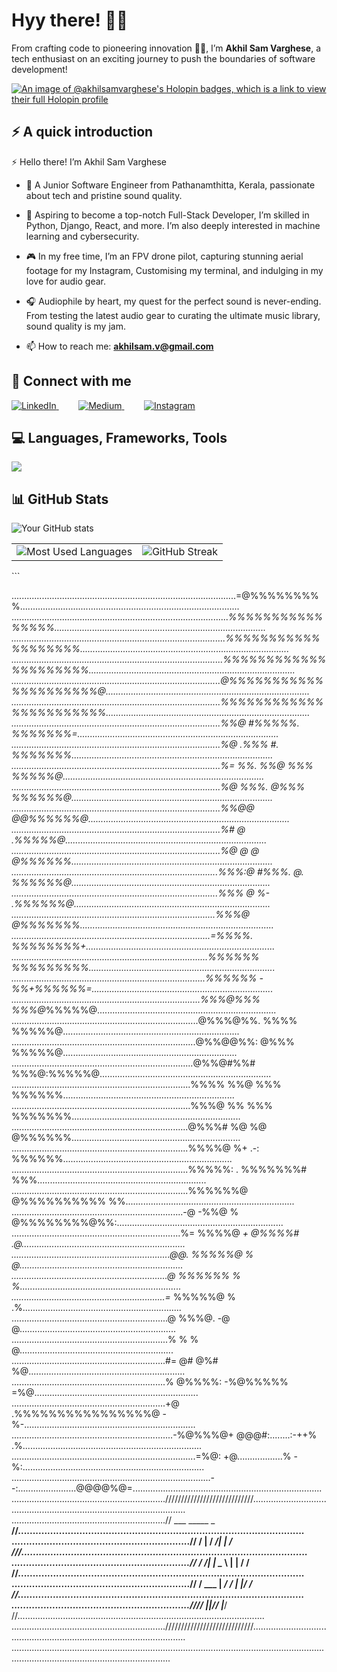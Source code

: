 # Hyy there! 👋🌟

From crafting code to pioneering innovation 👨‍💻, I’m **Akhil Sam Varghese**, a tech enthusiast on an exciting journey to push the boundaries of software development!

[![An image of @akhilsamvarghese's Holopin badges, which is a link to view their full Holopin profile](https://holopin.me/akhilsamvarghese)](https://holopin.io/@akhilsamvarghese)



## ⚡ A quick introduction

 ⚡ Hello there! I’m Akhil Sam Varghese

- 🌱 A Junior Software Engineer from Pathanamthitta, Kerala, passionate about tech and pristine sound quality.

- 🚀 Aspiring to become a top-notch Full-Stack Developer, I’m skilled in Python, Django, React, and more. I’m also deeply interested in machine learning and cybersecurity.

- 🎮 In my free time, I’m an FPV drone pilot, capturing stunning aerial footage for my Instagram, Customising my terminal, and indulging in my love for audio gear.

- 🎧 Audiophile by heart, my quest for the perfect sound is never-ending. From testing the latest audio gear to curating the ultimate music library, sound quality is my jam.

- 📫 How to reach me: **akhilsam.v@gmail.com**

## 🤝 Connect with me

<a href="https://www.linkedin.com/in/akhil-sam-varghese01/" target="_blank">
    <img src="https://img.shields.io/badge/LinkedIn-0077B5?style=flat-square&logo=linkedin&logoColor=white" alt="LinkedIn">
</a>&nbsp;&nbsp;&nbsp;&nbsp;&nbsp;&nbsp;&nbsp;
<a href="https://medium.com/@akhilsamvarghese1234" target="_blank">
    <img src="https://img.shields.io/badge/Medium-12100E?style=flat-square&logo=medium&logoColor=white" alt="Medium">
</a>&nbsp;&nbsp;&nbsp;&nbsp;&nbsp;&nbsp;&nbsp;
<a href="https://www.instagram.com/i_akhilsamvarghese" target="_blank">
    <img src="https://img.shields.io/badge/Instagram-E4405F?style=flat-square&logo=instagram&logoColor=white" alt="Instagram">
</a>


## 💻 Languages, Frameworks, Tools

<img src="https://skillicons.dev/icons?i=html,css,js,git,md,figma,bash,py,django,flask,anaconda,sklearn,tensorflow,selenium,react,electron,flutter,stackoverflow,raspberrypi,arduino" />

## 📊 GitHub Stats

![Your GitHub stats](https://github-readme-stats.vercel.app/api?username=akhilsamvarghese&show_icons=true&theme=radical)

<table>
  <tr>
    <td>
      <img src="https://github-readme-stats.vercel.app/api/top-langs?username=akhilsamvarghese&show_icons=true&locale=en&layout=compact&theme=radical" alt="Most Used Languages" />
    </td>
    <td>
      <img src="https://github-readme-streak-stats.herokuapp.com/?user=akhilsamvarghese&theme=radical" alt="GitHub Streak" />
    </td>
  </tr>
</table>
```

.........................................................................................=@%%%%%%%%%.......................................................................................
......................................................................................*%%%%%%%%%%%%%%%%....................................................................................
.....................................................................................%%%%%%%%%%%%%%%%%%%...................................................................................
....................................................................................%%%%%%%%%%%%%%%%%%%%%..................................................................................
...................................................................................@%%%%%%%%%%%%%%%%%%%%%@.................................................................................
...................................................................................%%%%%%%%%%%%%%%%%%%%%%%.................................................................................
...................................................................................%%@  #%%%%%.    %%%%%%%=................................................................................
...................................................................................%@    .%%%   #.  %%%%%%%................................................................................
...................................................................................%= %%. %%@  %%%   %%%%%@................................................................................
...................................................................................%@ %%%.    @%%%  %%%%%%@................................................................................
...................................................................................%%@@           @@%%%%%%@................................................................................
...................................................................................%#             @ .%%%%%@................................................................................
...................................................................................%@ @         @   @%%%%%%................................................................................
..................................................................................%%%:@  #%%%.    @. %%%%%%@...............................................................................
..................................................................................%%%   @     %-     .%%%%%%@..............................................................................
.................................................................................%%%@                 @%%%%%%%.............................................................................
...............................................................................=%%%%.                  %%%%%%%%+...........................................................................
..............................................................................%%%%%%                    %%%%%%%%%..........................................................................
.............................................................................%%%%%%                     -%%+%%%%%%=........................................................................
...........................................................................%%%@%%%                       %%%@*%%%%%@.......................................................................
..........................................................................@%%%@%%.                        %%%% %%%%%@......................................................................
.........................................................................@%%@@%%:                          @%%% %%%%%@.....................................................................
........................................................................@%%@#%%#                            %%%@:%%%%%@....................................................................
.......................................................................%%%% %%@                              %%% %%%%%%....................................................................
.......................................................................%%%@ %%                               %%% %%%%%%%...................................................................
......................................................................@%%%# %@                                %@ @%%%%%%...................................................................
......................................................................%%%%@ %+                               .-:  %%%%%%...................................................................
......................................................................%%%%%: .                              %%%%%%%# %%%...................................................................
......................................................................%%%%%%@                             @%%%%%%%%%% %%...................................................................
....................................................................-@     -%%@                          %  @%%%%%%%%@%%:..................................................................
...................................................................%=        %%%%@                      *+   @%%%%#     .@.................................................................
...............................................................@@.            %%%%%@                    %                @.................................................................
..............................................................@                %%%%%%                   %                 %................................................................
.............................................................=*                 %%%%%@                  %                 .%...............................................................
..............................................................@                  %%%@.                 -@                   @..............................................................
..............................................................%                    %                   %                     @.............................................................
.............................................................#=                     @#               @%#                   %@..............................................................
.............................................................%                       @%%%%:    -%@%%%%%                =%@.................................................................
.............................................................+@                      .%%%%%%%%%%%%%%%%@             -%-....................................................................
................................................................-%@%%%@+             @@@#:........:-++%           .%.......................................................................
.........................................................................=%@:      +@..................%        -%:........................................................................
...............................................................................--:.......................@@@@%@=...........................................................................
.............................................................////////////////////////////..................................................................................................
.............................................................//    ___    _____ _    __//..................................................................................................
.............................................................//   /   |  / ___/| |  / ///..................................................................................................
.............................................................//  / /| |  \__ \ | | / / //..................................................................................................
.............................................................// / ___ | ___/ / | |/ /  //..................................................................................................
.............................................................///_/  |_|/____/  |___/   //..................................................................................................
.............................................................////////////////////////////..................................................................................................
...........................................................................................................................................................................................
```
